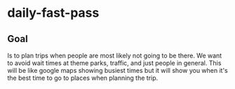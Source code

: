 # daily-fast-pass

## **Goal**
 Is to plan trips when people are most likely not going to be there. We want to avoid wait times at theme parks, traffic, and just people in general. This will be like google maps showing busiest times but it will show you when it's the best time to go to places when planning the trip. 
